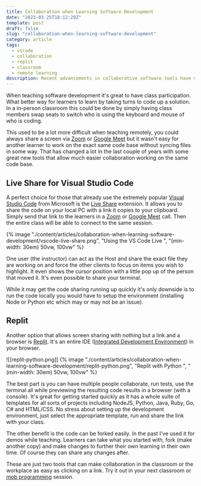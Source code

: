 ```yaml
---
title: Collaboration when Learning Software Development
date: "2023-03-25T18:12:29Z"
template: post
draft: false
slug: "collaboration-when-learning-software-development"
category: article
tags:
  - vscode
  - collaboration
  - replit
  - classroom
  - remote learning
description: Recent advancements in collaborative software tools have made it easier for remote learners to participate in coding solutions together.
---
```


When teaching software development it's great to have class participation. What better way for learners to learn by taking turns to code up a solution. In a in-person classroom this could be done by simply having class members swap seats to switch who is using the keyboard and mouse of who is coding.

This used to be a lot more difficult when teaching remotely, you could always share a screen via [Zoom](https://zoom.us) or [Google Meet](https://meet.google.com) but it wasn't easy for another learner to work on the exact same code base without syncing files in some way. That has changed a lot in the last couple of years with some great new tools that allow much easier collaboration working on the same code base.

## Live Share for Visual Studio Code

A perfect choice for those that already use the extremely popular [Visual Studio Code](https://code.visualstudio.com) from Microsoft is the [Live Share](https://marketplace.visualstudio.com/items?itemName=MS-vsliveshare.vsliveshare) extension. It allows you to share the code on your local PC with a link it copies to your clipboard. Simply send that link to the learners in a [Zoom](https://zoom.us) or [Google Meet](https://meet.google.com) call. Then the entire class will be able to connect to the same session.

{% image "./content/articles/collaboration-when-learning-software-development/vscode-live-share.png", "Using the VS Code Live ", "(min-width: 30em) 50vw, 100vw" %}

One user (the instructor) can act as the Host and share the exact file they are working on and force the other clients to focus on items you wish to highlight. It even shows the cursor position with a little pop up of the person that moved it. It's even possible to share your terminal.

While it may get the code sharing running up quickly it's only downside is to run the code locally you would have to setup the environment (installing Node or Python etc which may or may not be an issue).

## Replit

Another option that allows screen sharing with nothing but a link and a browser is [Replit](https://replit.com/). It's an entire IDE ([Integrated Development Environment](https://en.wikipedia.org/wiki/Integrated_development_environment)) in your browser.

![[replit-python.png]]
{% image "./content/articles/collaboration-when-learning-software-development/replit-python.png", "Replit with Python ", "(min-width: 30em) 50vw, 100vw" %}

The best part is you can have multiple people collaborate, run tests, use the terminal all while previewing the resulting code results in a browser (with a console). It's great for getting started quickly as it has a whole suite of templates for all sorts of projects including NodeJS, Python, Java, Ruby, Go, C# and HTML/CSS. No stress about setting up the development environment, just select the appropriate template, run and share the link with your class.

The other benefit is the code can be forked easily. In the past I've used it for demos while teaching. Learners can take what you started with, fork (make another copy) and make changes to further their own learning in their own time. Of course they can share any changes after.

These are just two tools that can make collaboration in the classroom or the workplace as easy as clicking on a link. Try it out in your next classroom or [mob programming](https://en.wikipedia.org/wiki/Mob_programming) session.
